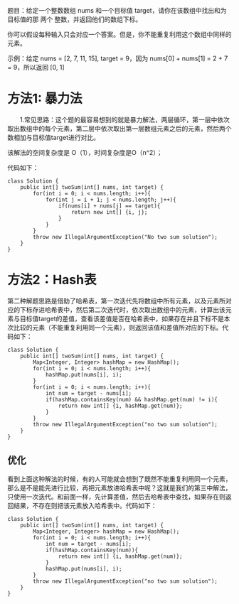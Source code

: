 题目：给定一个整数数组 nums 和一个目标值 target，请你在该数组中找出和为目标值的那 两个 整数，并返回他们的数组下标。

你可以假设每种输入只会对应一个答案。但是，你不能重复利用这个数组中同样的元素。

示例：给定 nums = [2, 7, 11, 15], target = 9，因为 nums[0] + nums[1] = 2 + 7 = 9，所以返回 [0, 1]

# 方法1: 暴力法
　　1.常见思路：这个题的最容易想到的就是暴力解法，两层循环，第一层中依次取出数组中的每个元素，第二层中依次取出第一层数组元素之后的元素，然后两个数相加与目标值target进行对比。

该解法的空间复杂度是 O（1），时间复杂度是O（n^2）；

代码如下：

```
class Solution {
    public int[] twoSum(int[] nums, int target) {
        for(int i = 0; i < nums.length; i++){
            for(int j = i + 1; j < nums.length; j++){
                if(nums[i] + nums[j] == target){
                    return new int[] {i, j};
                }
            }
        }
        throw new IllegalArgumentException("No two sum solution");
    }
}
```

# 方法2：Hash表

第二种解题思路是借助了哈希表，第一次迭代先将数组中所有元素，以及元素所对应的下标存进哈希表中，然后第二次迭代时，依次取出数组中的元素，计算出该元素与目标值target的差值，查看该差值是否在哈希表中，如果存在并且下标不是本次比较的元素（不能重复利用同一个元素），则返回该值和差值所对应的下标。代码如下：

```
class Solution {
    public int[] twoSum(int[] nums, int target) {
        Map<Integer, Integer> hashMap = new HashMap();
        for(int i = 0; i < nums.length; i++){
            hashMap.put(nums[i], i);
        }
        for(int i = 0; i < nums.length; i++){
            int num = target - nums[i];
            if(hashMap.containsKey(num) && hashMap.get(num) != i){
                return new int[] {i, hashMap.get(num)};
            }
        }
        throw new IllegalArgumentException("no two sum solution");
    }
}
```

##  优化
看到上面这种解法的时候，有的人可能就会想到了既然不能重复利用同一个元素，那么是不是能先进行比较，再把元素放进哈希表中呢？这就是我们的第三中解法，只使用一次迭代。和前面一样，先计算差值，然后去哈希表中查找，如果存在则返回结果，不存在则把该元素放入哈希表中。代码如下：

```
class Solution {
    public int[] twoSum(int[] nums, int target) {
        Map<Integer, Integer> hashMap = new HashMap();
        for(int i = 0; i < nums.length; i++){
            int num = target - nums[i];
            if(hashMap.containsKey(num)){
                return new int[] {i, hashMap.get(num)};
            }
            hashMap.put(nums[i], i);
        }
        throw new IllegalArgumentException("no two sum solution");
    }
}
```